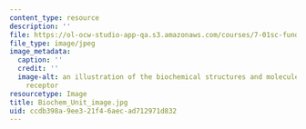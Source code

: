 ```yaml
---
content_type: resource
description: ''
file: https://ol-ocw-studio-app-qa.s3.amazonaws.com/courses/7-01sc-fundamentals-of-biology-fall-2011/ccdb398a9ee321f46aecad712971d832_Biochem_Unit_image.jpg
file_type: image/jpeg
image_metadata:
  caption: ''
  credit: ''
  image-alt: an illustration of the biochemical structures and molecules in a T cell
    receptor
resourcetype: Image
title: Biochem_Unit_image.jpg
uid: ccdb398a-9ee3-21f4-6aec-ad712971d832
---
```

